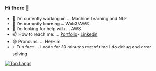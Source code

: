 ### Hi there 👋



- 🔭 I’m currently working on ... Machine Learning and NLP
- 🌱 I’m currently learning ... Web3/AWS
- 🤔 I’m looking for help with ... AWS
- 📫 How to reach me: ... [Portfolio](https://seturaj.github.io/Portfoliosite/)-
    [Linkedin](https://www.linkedin.com/in/seturaj-matroja-72153721a/)
- 😄 Pronouns: ... He/Him
- ⚡ Fun fact: ... I code for 30 minutes rest of time I do debug and error solving



[![Top Langs](https://github-readme-stats.vercel.app/api/top-langs/?username=SETURAJ&layout=compact)](https://github.com/SETURAJ/github-readme-stats)


